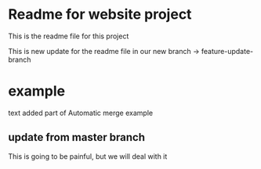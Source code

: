 # Readme for website project

This is the readme file for this project

This is new update for the readme file in our new branch -> feature-update-branch

# example

text added part of Automatic merge example

## update from master branch

This is going to be painful, but we will deal with it
